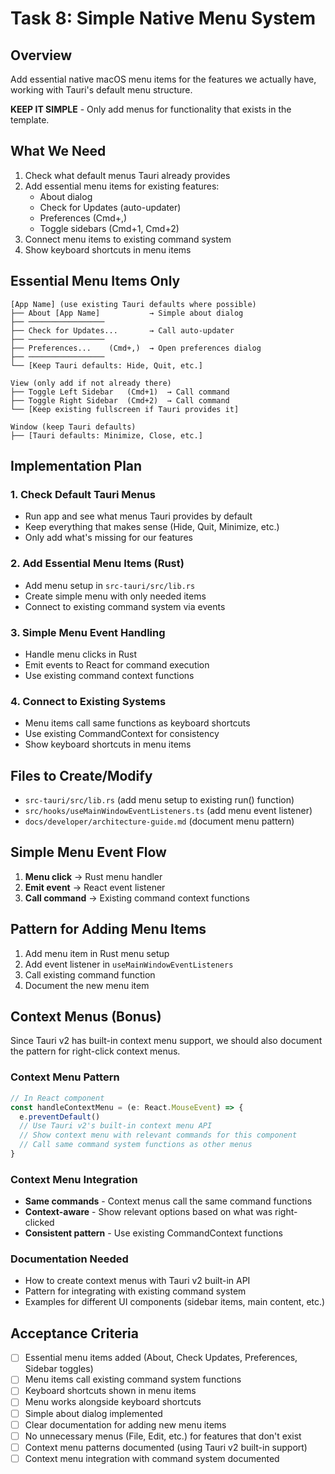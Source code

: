 # Task 8: Simple Native Menu System

## Overview
Add essential native macOS menu items for the features we actually have, working with Tauri's default menu structure.

**KEEP IT SIMPLE** - Only add menus for functionality that exists in the template.

## What We Need
1. Check what default menus Tauri already provides
2. Add essential menu items for existing features:
   - About dialog
   - Check for Updates (auto-updater)
   - Preferences (Cmd+,)
   - Toggle sidebars (Cmd+1, Cmd+2)
3. Connect menu items to existing command system
4. Show keyboard shortcuts in menu items

## Essential Menu Items Only
```
[App Name] (use existing Tauri defaults where possible)
├── About [App Name]           → Simple about dialog
├── ─────────────────
├── Check for Updates...       → Call auto-updater
├── ─────────────────  
├── Preferences...    (Cmd+,)  → Open preferences dialog
├── ─────────────────
└── [Keep Tauri defaults: Hide, Quit, etc.]

View (only add if not already there)
├── Toggle Left Sidebar   (Cmd+1)  → Call command
├── Toggle Right Sidebar  (Cmd+2)  → Call command
└── [Keep existing fullscreen if Tauri provides it]

Window (keep Tauri defaults)
├── [Tauri defaults: Minimize, Close, etc.]
```

## Implementation Plan

### 1. Check Default Tauri Menus
- Run app and see what menus Tauri provides by default
- Keep everything that makes sense (Hide, Quit, Minimize, etc.)
- Only add what's missing for our features

### 2. Add Essential Menu Items (Rust)
- Add menu setup in `src-tauri/src/lib.rs` 
- Create simple menu with only needed items
- Connect to existing command system via events

### 3. Simple Menu Event Handling
- Handle menu clicks in Rust
- Emit events to React for command execution
- Use existing command context functions

### 4. Connect to Existing Systems
- Menu items call same functions as keyboard shortcuts
- Use existing CommandContext for consistency
- Show keyboard shortcuts in menu items

## Files to Create/Modify
- `src-tauri/src/lib.rs` (add menu setup to existing run() function)
- `src/hooks/useMainWindowEventListeners.ts` (add menu event listener)
- `docs/developer/architecture-guide.md` (document menu pattern)

## Simple Menu Event Flow
1. **Menu click** → Rust menu handler
2. **Emit event** → React event listener  
3. **Call command** → Existing command context functions

## Pattern for Adding Menu Items
1. Add menu item in Rust menu setup
2. Add event listener in `useMainWindowEventListeners`
3. Call existing command function
4. Document the new menu item

## Context Menus (Bonus)
Since Tauri v2 has built-in context menu support, we should also document the pattern for right-click context menus.

### Context Menu Pattern
```typescript
// In React component
const handleContextMenu = (e: React.MouseEvent) => {
  e.preventDefault()
  // Use Tauri v2's built-in context menu API
  // Show context menu with relevant commands for this component
  // Call same command system functions as other menus
}
```

### Context Menu Integration
- **Same commands** - Context menus call the same command functions
- **Context-aware** - Show relevant options based on what was right-clicked
- **Consistent pattern** - Use existing CommandContext functions

### Documentation Needed
- How to create context menus with Tauri v2 built-in API
- Pattern for integrating with existing command system
- Examples for different UI components (sidebar items, main content, etc.)

## Acceptance Criteria
- [ ] Essential menu items added (About, Check Updates, Preferences, Sidebar toggles)
- [ ] Menu items call existing command system functions
- [ ] Keyboard shortcuts shown in menu items
- [ ] Menu works alongside keyboard shortcuts
- [ ] Simple about dialog implemented
- [ ] Clear documentation for adding new menu items
- [ ] No unnecessary menus (File, Edit, etc.) for features that don't exist
- [ ] Context menu patterns documented (using Tauri v2 built-in support)
- [ ] Context menu integration with command system documented
